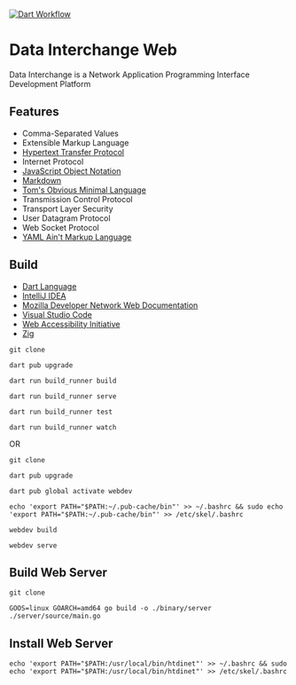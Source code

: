 [CommonMark]:https://commonmark.org/
[Dart]: https://dart.dev/
[HTTP]: https://developer.mozilla.org/en-US/docs/Web/HTTP
[IDEA]: https://jetbrains.com/idea/
[JSON]: https://www.json.org/json-en.html
[MDN]: https://developer.mozilla.org/en-US/docs/Web/API
[TOML]: https://toml.io/en/
[VSCode]: https://code.visualstudio.com/docs
[YAML]: https://yaml.org/
[WAI-ARIA]: https://www.w3.org/WAI/ARIA/apg/patterns/
[Zig Language]: https://ziglang.org/

<a href="https://github.com/HyaenaTechnologies/data-interchange-web">
  <h1>
    <picture>
      <img src="https://github.com/HyaenaTechnologies/data-interchange-web/blob/main/assets/di_markdown.png" alt="">
    </picture>
  </h1>
</a>

[![Dart Workflow](https://github.com/HyaenaTechnologies/data-interchange-web/actions/workflows/dart.yml/badge.svg)](https://github.com/HyaenaTechnologies/data-interchange-web/actions/workflows/dart.yml)

# Data Interchange Web

Data Interchange is a Network Application Programming Interface Development Platform

## Features

- Comma-Separated Values
- Extensible Markup Language
- [Hypertext Transfer Protocol][HTTP]
- Internet Protocol
- [JavaScript Object Notation][JSON]
- [Markdown][CommonMark]
- [Tom's Obvious Minimal Language][TOML]
- Transmission Control Protocol
- Transport Layer Security
- User Datagram Protocol
- Web Socket Protocol
- [YAML Ain't Markup Language][YAML]

## Build

- [Dart Language][Dart]
- [IntelliJ IDEA][IDEA]
- [Mozilla Developer Network Web Documentation][MDN]
- [Visual Studio Code][VSCode]
- [Web Accessibility Initiative][WAI-ARIA]
- [Zig][Zig Language]

```shell
git clone

dart pub upgrade

dart run build_runner build

dart run build_runner serve

dart run build_runner test

dart run build_runner watch
```

OR

```shell
git clone

dart pub upgrade

dart pub global activate webdev

echo 'export PATH="$PATH:~/.pub-cache/bin"' >> ~/.bashrc && sudo echo 'export PATH="$PATH:~/.pub-cache/bin"' >> /etc/skel/.bashrc

webdev build

webdev serve
```

## Build Web Server

```shell
git clone

GOOS=linux GOARCH=amd64 go build -o ./binary/server ./server/source/main.go
```

## Install Web Server

```shell
echo 'export PATH="$PATH:/usr/local/bin/htdinet"' >> ~/.bashrc && sudo echo 'export PATH="$PATH:/usr/local/bin/htdinet"' >> /etc/skel/.bashrc
```